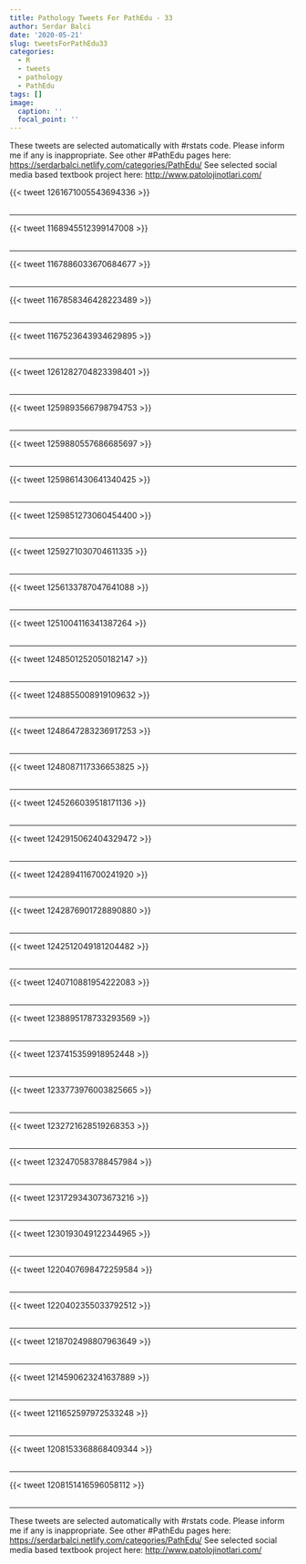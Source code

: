```yaml
---
title: Pathology Tweets For PathEdu - 33
author: Serdar Balci
date: '2020-05-21'
slug: tweetsForPathEdu33
categories:
  - R
  - tweets
  - pathology
  - PathEdu
tags: []
image:
  caption: ''
  focal_point: ''
---
```



These tweets are selected automatically with #rstats code. Please inform me if any is inappropriate.
See other #PathEdu pages here: https://serdarbalci.netlify.com/categories/PathEdu/ 
See selected social media based textbook project here: http://www.patolojinotlari.com/

{{< tweet 1261671005543694336 >}}
<br>
<br>
<hr>
{{< tweet 1168945512399147008 >}}
<br>
<br>
<hr>
{{< tweet 1167886033670684677 >}}
<br>
<br>
<hr>
{{< tweet 1167858346428223489 >}}
<br>
<br>
<hr>
{{< tweet 1167523643934629895 >}}
<br>
<br>
<hr>
{{< tweet 1261282704823398401 >}}
<br>
<br>
<hr>
{{< tweet 1259893566798794753 >}}
<br>
<br>
<hr>
{{< tweet 1259880557686685697 >}}
<br>
<br>
<hr>
{{< tweet 1259861430641340425 >}}
<br>
<br>
<hr>
{{< tweet 1259851273060454400 >}}
<br>
<br>
<hr>
{{< tweet 1259271030704611335 >}}
<br>
<br>
<hr>
{{< tweet 1256133787047641088 >}}
<br>
<br>
<hr>
{{< tweet 1251004116341387264 >}}
<br>
<br>
<hr>
{{< tweet 1248501252050182147 >}}
<br>
<br>
<hr>
{{< tweet 1248855008919109632 >}}
<br>
<br>
<hr>
{{< tweet 1248647283236917253 >}}
<br>
<br>
<hr>
{{< tweet 1248087117336653825 >}}
<br>
<br>
<hr>
{{< tweet 1245266039518171136 >}}
<br>
<br>
<hr>
{{< tweet 1242915062404329472 >}}
<br>
<br>
<hr>
{{< tweet 1242894116700241920 >}}
<br>
<br>
<hr>
{{< tweet 1242876901728890880 >}}
<br>
<br>
<hr>
{{< tweet 1242512049181204482 >}}
<br>
<br>
<hr>
{{< tweet 1240710881954222083 >}}
<br>
<br>
<hr>
{{< tweet 1238895178733293569 >}}
<br>
<br>
<hr>
{{< tweet 1237415359918952448 >}}
<br>
<br>
<hr>
{{< tweet 1233773976003825665 >}}
<br>
<br>
<hr>
{{< tweet 1232721628519268353 >}}
<br>
<br>
<hr>
{{< tweet 1232470583788457984 >}}
<br>
<br>
<hr>
{{< tweet 1231729343073673216 >}}
<br>
<br>
<hr>
{{< tweet 1230193049122344965 >}}
<br>
<br>
<hr>
{{< tweet 1220407698472259584 >}}
<br>
<br>
<hr>
{{< tweet 1220402355033792512 >}}
<br>
<br>
<hr>
{{< tweet 1218702498807963649 >}}
<br>
<br>
<hr>
{{< tweet 1214590623241637889 >}}
<br>
<br>
<hr>
{{< tweet 1211652597972533248 >}}
<br>
<br>
<hr>
{{< tweet 1208153368868409344 >}}
<br>
<br>
<hr>
{{< tweet 1208151416596058112 >}}
<br>
<br>
<hr>


These tweets are selected automatically with #rstats code. Please inform me if any is inappropriate.
See other #PathEdu pages here: https://serdarbalci.netlify.com/categories/PathEdu/ 
See selected social media based textbook project here: http://www.patolojinotlari.com/

